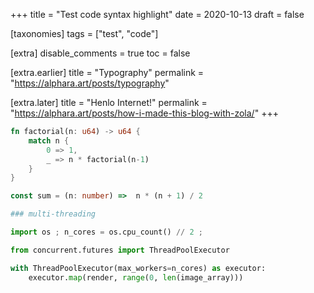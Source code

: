 +++
title = "Test code syntax highlight"
date = 2020-10-13
draft = false

[taxonomies]
tags = ["test", "code"]

[extra]
disable_comments = true
toc = false

[extra.earlier]
title = "Typography"
permalink = "https://alphara.art/posts/typography"

[extra.later]
title = "Henlo Internet!"
permalink = "https://alphara.art/posts/how-i-made-this-blog-with-zola/"
+++

```rust
fn factorial(n: u64) -> u64 {
    match n {
        0 => 1,
        _ => n * factorial(n-1)
    }
}
```

```typescript
const sum = (n: number) =>  n * (n + 1) / 2
```

```python
### multi-threading

import os ; n_cores = os.cpu_count() // 2 ;

from concurrent.futures import ThreadPoolExecutor

with ThreadPoolExecutor(max_workers=n_cores) as executor:
    executor.map(render, range(0, len(image_array)))
```
